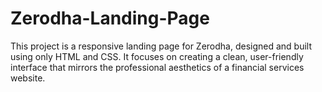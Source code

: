 # Zerodha-Landing-Page
This project is a responsive landing page for Zerodha, designed and built using only HTML and CSS. It focuses on creating a clean, user-friendly interface that mirrors the professional aesthetics of a financial services website.
